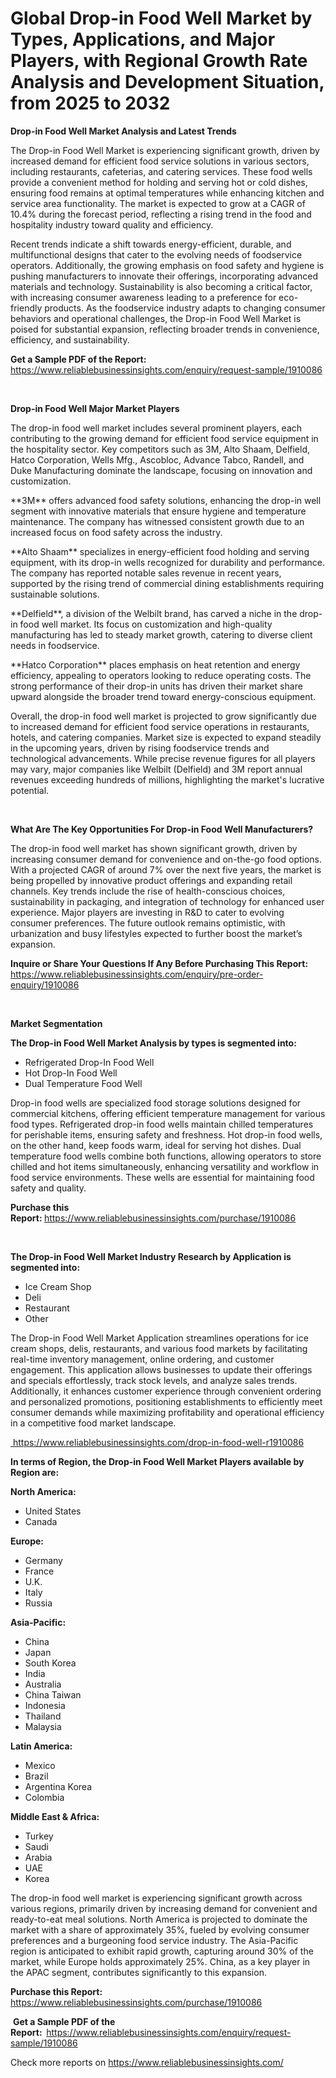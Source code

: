 <p><h1>Global Drop-in Food Well Market by Types, Applications, and Major Players, with Regional Growth Rate Analysis and Development Situation, from 2025 to 2032</h1></p><p><strong>Drop-in Food Well Market Analysis and Latest Trends</strong></p>
<p><p>The Drop-in Food Well Market is experiencing significant growth, driven by increased demand for efficient food service solutions in various sectors, including restaurants, cafeterias, and catering services. These food wells provide a convenient method for holding and serving hot or cold dishes, ensuring food remains at optimal temperatures while enhancing kitchen and service area functionality. The market is expected to grow at a CAGR of 10.4% during the forecast period, reflecting a rising trend in the food and hospitality industry toward quality and efficiency.</p><p>Recent trends indicate a shift towards energy-efficient, durable, and multifunctional designs that cater to the evolving needs of foodservice operators. Additionally, the growing emphasis on food safety and hygiene is pushing manufacturers to innovate their offerings, incorporating advanced materials and technology. Sustainability is also becoming a critical factor, with increasing consumer awareness leading to a preference for eco-friendly products. As the foodservice industry adapts to changing consumer behaviors and operational challenges, the Drop-in Food Well Market is poised for substantial expansion, reflecting broader trends in convenience, efficiency, and sustainability.</p></p>
<p><strong>Get a Sample PDF of the Report:&nbsp;</strong> <a href="https://www.reliablebusinessinsights.com/enquiry/request-sample/1910086?utm_campaign=2326&utm_medium=2&utm_source=Github&utm_content=ia&utm_term=01032025&utm_id=drop-in-food-well">https://www.reliablebusinessinsights.com/enquiry/request-sample/1910086</a></p>
<p>&nbsp;</p>
<p><strong>Drop-in Food Well Major Market Players</strong></p>
<p><p>The drop-in food well market includes several prominent players, each contributing to the growing demand for efficient food service equipment in the hospitality sector. Key competitors such as 3M, Alto Shaam, Delfield, Hatco Corporation, Wells Mfg., Ascobloc, Advance Tabco, Randell, and Duke Manufacturing dominate the landscape, focusing on innovation and customization.</p><p>**3M** offers advanced food safety solutions, enhancing the drop-in well segment with innovative materials that ensure hygiene and temperature maintenance. The company has witnessed consistent growth due to an increased focus on food safety across the industry.</p><p>**Alto Shaam** specializes in energy-efficient food holding and serving equipment, with its drop-in wells recognized for durability and performance. The company has reported notable sales revenue in recent years, supported by the rising trend of commercial dining establishments requiring sustainable solutions.</p><p>**Delfield**, a division of the Welbilt brand, has carved a niche in the drop-in food well market. Its focus on customization and high-quality manufacturing has led to steady market growth, catering to diverse client needs in foodservice.</p><p>**Hatco Corporation** places emphasis on heat retention and energy efficiency, appealing to operators looking to reduce operating costs. The strong performance of their drop-in units has driven their market share upward alongside the broader trend toward energy-conscious equipment.</p><p>Overall, the drop-in food well market is projected to grow significantly due to increased demand for efficient food service operations in restaurants, hotels, and catering companies. Market size is expected to expand steadily in the upcoming years, driven by rising foodservice trends and technological advancements. While precise revenue figures for all players may vary, major companies like Welbilt (Delfield) and 3M report annual revenues exceeding hundreds of millions, highlighting the market's lucrative potential.</p></p>
<p>&nbsp;</p>
<p><strong>What Are The Key Opportunities For Drop-in Food Well Manufacturers?</strong></p>
<p><p>The drop-in food well market has shown significant growth, driven by increasing consumer demand for convenience and on-the-go food options. With a projected CAGR of around 7% over the next five years, the market is being propelled by innovative product offerings and expanding retail channels. Key trends include the rise of health-conscious choices, sustainability in packaging, and integration of technology for enhanced user experience. Major players are investing in R&D to cater to evolving consumer preferences. The future outlook remains optimistic, with urbanization and busy lifestyles expected to further boost the market’s expansion.</p></p>
<p><strong>Inquire or Share Your Questions If Any Before Purchasing This Report:</strong> <a href="https://www.reliablebusinessinsights.com/enquiry/pre-order-enquiry/1910086?utm_campaign=2326&utm_medium=2&utm_source=Github&utm_content=ia&utm_term=01032025&utm_id=drop-in-food-well">https://www.reliablebusinessinsights.com/enquiry/pre-order-enquiry/1910086</a></p>
<p>&nbsp;</p>
<p><strong>Market Segmentation</strong></p>
<p><strong>The Drop-in Food Well Market Analysis by types is segmented into:</strong></p>
<p><ul><li>Refrigerated Drop-In Food Well</li><li>Hot Drop-In Food Well</li><li>Dual Temperature Food Well</li></ul></p>
<p><p>Drop-in food wells are specialized food storage solutions designed for commercial kitchens, offering efficient temperature management for various food types. Refrigerated drop-in food wells maintain chilled temperatures for perishable items, ensuring safety and freshness. Hot drop-in food wells, on the other hand, keep foods warm, ideal for serving hot dishes. Dual temperature food wells combine both functions, allowing operators to store chilled and hot items simultaneously, enhancing versatility and workflow in food service environments. These wells are essential for maintaining food safety and quality.</p></p>
<p><strong>Purchase this Report:&nbsp;</strong><a href="https://www.reliablebusinessinsights.com/purchase/1910086?utm_campaign=2326&utm_medium=2&utm_source=Github&utm_content=ia&utm_term=01032025&utm_id=drop-in-food-well">https://www.reliablebusinessinsights.com/purchase/1910086</a></p>
<p>&nbsp;</p>
<p><strong>The Drop-in Food Well Market Industry Research by Application is segmented into:</strong></p>
<p><ul><li>Ice Cream Shop</li><li>Deli</li><li>Restaurant</li><li>Other</li></ul></p>
<p><p>The Drop-in Food Well Market Application streamlines operations for ice cream shops, delis, restaurants, and various food markets by facilitating real-time inventory management, online ordering, and customer engagement. This application allows businesses to update their offerings and specials effortlessly, track stock levels, and analyze sales trends. Additionally, it enhances customer experience through convenient ordering and personalized promotions, positioning establishments to efficiently meet consumer demands while maximizing profitability and operational efficiency in a competitive food market landscape.</p></p>
<p><a href="https://www.reliablebusinessinsights.com/drop-in-food-well-r1910086?utm_campaign=2326&utm_medium=2&utm_source=Github&utm_content=ia&utm_term=01032025&utm_id=drop-in-food-well">&nbsp;https://www.reliablebusinessinsights.com/drop-in-food-well-r1910086</a></p>
<p><strong>In terms of Region, the Drop-in Food Well Market Players available by Region are:</strong></p>
<p>
    <p> <strong> North America: </strong>
        <ul>
            <li>United States</li>
            <li>Canada</li>
        </ul>
        </p> 
    <p> <strong> Europe: </strong>
        <ul>
            <li>Germany</li>
            <li>France</li>
            <li>U.K.</li>
            <li>Italy</li>
            <li>Russia</li>
        </ul>
        </p> 
    <p> <strong> Asia-Pacific: </strong>
        <ul>
            <li>China</li>
            <li>Japan</li>
            <li>South Korea</li>
            <li>India</li>
            <li>Australia</li>
            <li>China Taiwan</li>
            <li>Indonesia</li>
            <li>Thailand</li>
            <li>Malaysia</li>
        </ul>
        </p> 
    <p> <strong> Latin America: </strong>
        <ul>
            <li>Mexico</li>
            <li>Brazil</li>
            <li>Argentina Korea</li>
            <li>Colombia</li>
        </ul>
        </p> 
    <p> <strong> Middle East & Africa: </strong>
        <ul>
            <li>Turkey</li>
            <li>Saudi</li>
            <li>Arabia</li>
            <li>UAE</li>
            <li>Korea</li>
        </ul>
    </p>
    </p>
<p><p>The drop-in food well market is experiencing significant growth across various regions, primarily driven by increasing demand for convenient and ready-to-eat meal solutions. North America is projected to dominate the market with a share of approximately 35%, fueled by evolving consumer preferences and a burgeoning food service industry. The Asia-Pacific region is anticipated to exhibit rapid growth, capturing around 30% of the market, while Europe holds approximately 25%. China, as a key player in the APAC segment, contributes significantly to this expansion.</p></p>
<p><strong>Purchase this Report: </strong><a href="https://www.reliablebusinessinsights.com/purchase/1910086?utm_campaign=2326&utm_medium=2&utm_source=Github&utm_content=ia&utm_term=01032025&utm_id=drop-in-food-well">https://www.reliablebusinessinsights.com/purchase/1910086</a></p>
<p>&nbsp;<strong>Get a Sample PDF of the Report:&nbsp;&nbsp;</strong><a href="https://www.reliablebusinessinsights.com/enquiry/request-sample/1910086?utm_campaign=2326&utm_medium=2&utm_source=Github&utm_content=ia&utm_term=01032025&utm_id=drop-in-food-well">https://www.reliablebusinessinsights.com/enquiry/request-sample/1910086</a></p>
<p><strong></strong></p>
<p>Check more reports on <a href="https://www.reliablebusinessinsights.com/?utm_campaign=2326&utm_medium=2&utm_source=Github&utm_content=ia&utm_term=01032025&utm_id=drop-in-food-well">https://www.reliablebusinessinsights.com/</a></p>